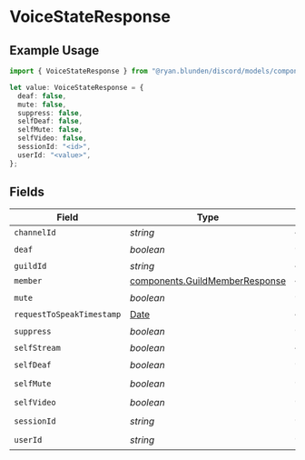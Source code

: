 # VoiceStateResponse

## Example Usage

```typescript
import { VoiceStateResponse } from "@ryan.blunden/discord/models/components";

let value: VoiceStateResponse = {
  deaf: false,
  mute: false,
  suppress: false,
  selfDeaf: false,
  selfMute: false,
  selfVideo: false,
  sessionId: "<id>",
  userId: "<value>",
};
```

## Fields

| Field                                                                                         | Type                                                                                          | Required                                                                                      | Description                                                                                   |
| --------------------------------------------------------------------------------------------- | --------------------------------------------------------------------------------------------- | --------------------------------------------------------------------------------------------- | --------------------------------------------------------------------------------------------- |
| `channelId`                                                                                   | *string*                                                                                      | :heavy_minus_sign:                                                                            | N/A                                                                                           |
| `deaf`                                                                                        | *boolean*                                                                                     | :heavy_check_mark:                                                                            | N/A                                                                                           |
| `guildId`                                                                                     | *string*                                                                                      | :heavy_minus_sign:                                                                            | N/A                                                                                           |
| `member`                                                                                      | [components.GuildMemberResponse](../../models/components/guildmemberresponse.md)              | :heavy_minus_sign:                                                                            | N/A                                                                                           |
| `mute`                                                                                        | *boolean*                                                                                     | :heavy_check_mark:                                                                            | N/A                                                                                           |
| `requestToSpeakTimestamp`                                                                     | [Date](https://developer.mozilla.org/en-US/docs/Web/JavaScript/Reference/Global_Objects/Date) | :heavy_minus_sign:                                                                            | N/A                                                                                           |
| `suppress`                                                                                    | *boolean*                                                                                     | :heavy_check_mark:                                                                            | N/A                                                                                           |
| `selfStream`                                                                                  | *boolean*                                                                                     | :heavy_minus_sign:                                                                            | N/A                                                                                           |
| `selfDeaf`                                                                                    | *boolean*                                                                                     | :heavy_check_mark:                                                                            | N/A                                                                                           |
| `selfMute`                                                                                    | *boolean*                                                                                     | :heavy_check_mark:                                                                            | N/A                                                                                           |
| `selfVideo`                                                                                   | *boolean*                                                                                     | :heavy_check_mark:                                                                            | N/A                                                                                           |
| `sessionId`                                                                                   | *string*                                                                                      | :heavy_check_mark:                                                                            | N/A                                                                                           |
| `userId`                                                                                      | *string*                                                                                      | :heavy_check_mark:                                                                            | N/A                                                                                           |